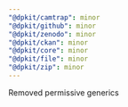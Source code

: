 ```yaml
---
"@dpkit/camtrap": minor
"@dpkit/github": minor
"@dpkit/zenodo": minor
"@dpkit/ckan": minor
"@dpkit/core": minor
"@dpkit/file": minor
"@dpkit/zip": minor
---
```


Removed permissive generics
